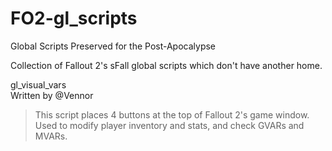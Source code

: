 # FO2-gl_scripts
Global Scripts Preserved for the Post-Apocalypse

Collection of Fallout 2's sFall global scripts which don't have another home.

gl_visual_vars   
Written by @Vennor
> This script places 4 buttons at the top of Fallout 2's game window.  
> Used to modify player inventory and stats, and check GVARs and MVARs.
